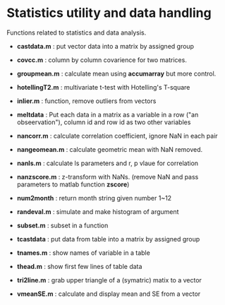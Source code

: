 # Statistics utility and data handling 

Functions related to statistics and data analysis.

* **castdata.m** : put vector data into a matrix by assigned group
* **covcc.m** : column by column covarience for two matrices.
* **groupmean.m** : calculate mean using **accumarray** but more control.
* **hotellingT2.m** :  multivariate t-test with Hotelling's T-square
* **inlier.m** : function, remove outliers from vectors

* **meltdata** : Put each data in a matrix as a variable in a row ("an obseervation"), column id and row id as two other variables 
* **nancorr.m** : calculate correlation coefficient, ignore NaN in each pair
* **nangeomean.m** : calculate geometric mean with NaN removed. 
* **nanls.m** :  calculate ls parameters and r, p vlaue for correlation
* **nanzscore.m** : z-transform with NaNs. (remove NaN and pass parameters to matlab function **zscore**)
* **num2month** : return month string given number 1~12
* **randeval.m** : simulate and make histogram of argument
* **subset.m** : subset in a function 
* **tcastdata** : put data from table into a matrix by assigned group
* **tnames.m** : show names of variable in a table
* **thead.m** : show first few lines of table data
* **tri2line.m** : grab upper triangle of a (symatric) matix to a vector
* **vmeanSE.m** : calculate and display mean and SE from a vector
